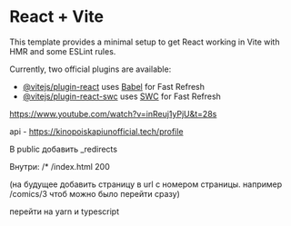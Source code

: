 # React + Vite

This template provides a minimal setup to get React working in Vite with HMR and some ESLint rules.

Currently, two official plugins are available:

- [@vitejs/plugin-react](https://github.com/vitejs/vite-plugin-react/blob/main/packages/plugin-react/README.md) uses [Babel](https://babeljs.io/) for Fast Refresh
- [@vitejs/plugin-react-swc](https://github.com/vitejs/vite-plugin-react-swc) uses [SWC](https://swc.rs/) for Fast Refresh

https://www.youtube.com/watch?v=inReuj1yPjU&t=28s

api - https://kinopoiskapiunofficial.tech/profile

В public добавить \_redirects

Внутри: /\* /index.html 200

(на будущее добавить страницу в url с номером страницы. например /comics/3 чтоб можно было перейти сразу)

перейти на yarn и typescript
